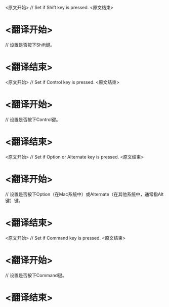 
<原文开始>
// Set if Shift key is pressed.
<原文结束>

# <翻译开始>
// 设置是否按下Shift键。
# <翻译结束>


<原文开始>
// Set if Control key is pressed.
<原文结束>

# <翻译开始>
// 设置是否按下Control键。
# <翻译结束>


<原文开始>
// Set if Option or Alternate key is pressed.
<原文结束>

# <翻译开始>
// 设置是否按下Option（在Mac系统中）或Alternate（在其他系统中，通常指Alt键）键。
# <翻译结束>


<原文开始>
// Set if Command key is pressed.
<原文结束>

# <翻译开始>
// 设置是否按下Command键。
# <翻译结束>

